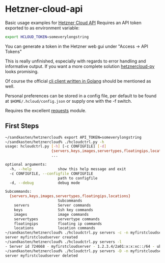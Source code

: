 # Hetzner-cloud-api

Basic usage examples for [Hetzner Cloud API](https://docs.hetzner.cloud/#top)
Requires an API token exported to as environment variable:

```bash
export HCLOUD_TOKEN=someverylongstring
```

You can generate a token in the Hetzner web gui under "Access -> API Tokens"

This is really unfinished, especially with regards to error handling and informative output. If you want a more complete solution [hetznercloud-py](https://github.com/elsyms/hetznercloud-py) looks promising.

Of course the official [cli client written in Golang](https://github.com/hetznercloud/cli) should be mentioned as well.

Personal preferences can be stored in a config file, per default to be found at ```$HOME/.hcloud/config.json``` or supply one with the -f switch.

Requires the excellent [requests](https://github.com/requests/requests) module.

## First Steps

```bash
~/sandkasten/hetznercloud% export API_TOKEN=someverylongstring
~/sandkasten/hetznercloud% ./hcloudctrl.py -h
usage: hcloudctrl.py [-h] [-c CONFIGFILE] [-d]
                     {servers,keys,images,servertypes,floatingips,locations}
                     ...

optional arguments:
  -h, --help            show this help message and exit
  -c CONFIGFILE, --configfile CONFIGFILE
                        path to configfile
  -d, --debug           debug mode

Subcommands:
  {servers,keys,images,servertypes,floatingips,locations}
                        Subcommands
    servers             Server commands
    keys                Ssh key commands
    images              image commands
    servertypes         servertype commands
    floatingips         floating ip commands
    locations           location commands
~/sandkasten/hetznercloud% ./hcloudctrl.py servers -c -n myfirstcloudserver
server myfirstcloudserver created
~/sandkasten/hetznercloud% ./hcloudctrl.py servers -l
- Server id 724668 - myfirstcloudserver - 1.2.3.4/2a01:x:x:xc::/64 - ubuntu-18.04/cx11 (starting)
~/sandkasten/hetznercloud% ./hcloudctrl.py servers -D -n myfirstcloudserver
server myfirstcloudserver deleted
```